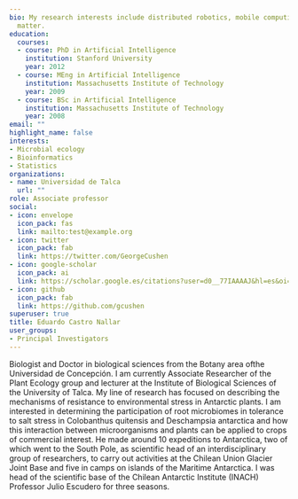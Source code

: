 ```yaml
---
bio: My research interests include distributed robotics, mobile computing and programmable
  matter.
education:
  courses:
  - course: PhD in Artificial Intelligence
    institution: Stanford University
    year: 2012
  - course: MEng in Artificial Intelligence
    institution: Massachusetts Institute of Technology
    year: 2009
  - course: BSc in Artificial Intelligence
    institution: Massachusetts Institute of Technology
    year: 2008
email: ""
highlight_name: false
interests:
- Microbial ecology
- Bioinformatics
- Statistics
organizations:
- name: Universidad de Talca
  url: ""
role: Associate professor
social:
- icon: envelope
  icon_pack: fas
  link: mailto:test@example.org
- icon: twitter
  icon_pack: fab
  link: https://twitter.com/GeorgeCushen
- icon: google-scholar
  icon_pack: ai
  link: https://scholar.google.es/citations?user=d0__77IAAAAJ&hl=es&oi=ao
- icon: github
  icon_pack: fab
  link: https://github.com/gcushen
superuser: true
title: Eduardo Castro Nallar
user_groups:
- Principal Investigators
---
```


Biologist and Doctor in biological sciences from the Botany area of ​​the Universidad de Concepción. I am currently Associate Researcher of the Plant Ecology group and lecturer at the Institute of Biological Sciences of the University of Talca. My line of research has focused on describing the mechanisms of resistance to environmental stress in Antarctic plants. I am interested in determining the participation of root microbiomes in tolerance to salt stress in Colobanthus quitensis and Deschampsia antarctica and how this interaction between microorganisms and plants can be applied to crops of commercial interest.
He made around 10 expeditions to Antarctica, two of which went to the South Pole, as scientific head of an interdisciplinary group of researchers, to carry out activities at the Chilean Union Glacier Joint Base and five in camps on islands of the Maritime Antarctica. I was head of the scientific base of the Chilean Antarctic Institute (INACH) Professor Julio Escudero for three seasons.